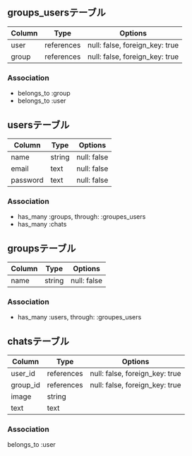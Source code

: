 ## groups_usersテーブル
|Column|Type|Options|
|------|----|-------|
|user|references|null: false, foreign_key: true|
|group|references|null: false, foreign_key: true|
### Association
- belongs_to :group
- belongs_to :user

## usersテーブル
|Column|Type|Options|
|------|----|-------|
|name|string|null: false|
|email|text|null: false|
|password|text|null: false|
### Association
- has_many :groups, through: :groupes_users
- has_many :chats

## groupsテーブル
|Column|Type|Options|
|------|----|-------|
|name|string|null: false|
### Association
- has_many :users, through: :groupes_users

## chatsテーブル
|Column|Type|Options|
|------|----|-------|
|user_id|references|null: false, foreign_key: true|
|group_id|references|null: false, foreign_key: true|
|image|string||
|text|text||
### Association
belongs_to :user
